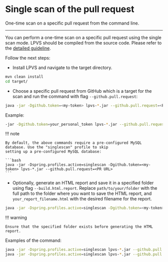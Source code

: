 # Single scan of the pull request

One-time scan on a specific pull request from the command line.

---

You can perform a one-time scan on a specific pull request using the single scan mode. 
LPVS should be compiled from the source code. Please refer to the [detailed guideline](../../user-guide/service/source_code.md).

Follow the next steps:

* Install LPVS and navigate to the target directory.

```bash
mvn clean install
cd target/
```

* Choose a specific pull request from GitHub which is a target for the scan and run the command with flag `--github.pull.request`:

```bash
java -jar -Dgithub.token=<my-token> lpvs-*.jar --github.pull.request=<PR URL>
```

Example: 

```bash
-jar -Dgithub.token=your_personal_token lpvs-*.jar --github.pull.request=https://github.com/Samsung/LPVS/pull/594
```

!!! note

    By default, the above commands require a pre-configured MySQL database. Use the "singlescan" profile to skip 
    setting up a pre-configured MySQL database:

    ```bash
    java -jar -Dspring.profiles.active=singlescan -Dgithub.token=<my-token> lpvs-*.jar --github.pull.request=<PR URL>
    ```

* Optionally, generate an HTML report and save it in a specified folder using flag `--build.html.report`. 
Replace `path/to/your/folder` with the full path to the folder where you want to save the HTML report, 
and `your_report_filename.html` with the desired filename for the report.

```bash
java -jar -Dspring.profiles.active=singlescan -Dgithub.token=<my-token> lpvs-*.jar --github.pull.request=<PR URL> --build.html.report=</path/to/your/folder/your_report_filename.html>
```

!!! warning

    Ensure that the specified folder exists before generating the HTML report.

Examples of the command:

```bash
java -jar -Dspring.profiles.active=singlescan lpvs-*.jar --github.pull.request=https://github.com/Samsung/LPVS/pull/2
java -jar -Dspring.profiles.active=singlescan lpvs-*.jar --github.pull.request=https://github.com/Samsung/LPVS/pull/2 --build.html.report=report.html
```
